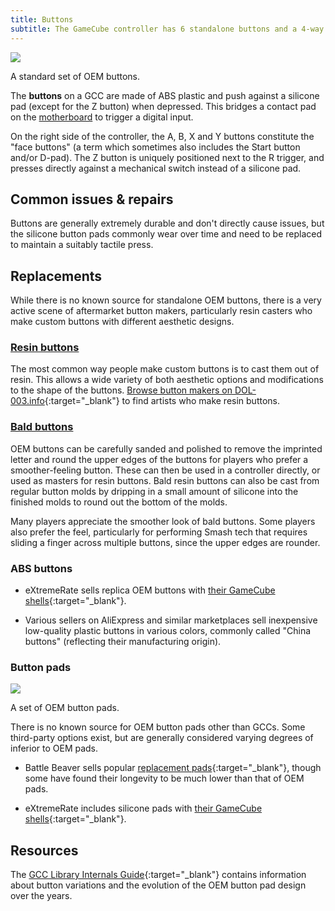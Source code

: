 ```yaml
---
title: Buttons
subtitle: The GameCube controller has 6 standalone buttons and a 4-way D-pad.
---
```


<aside class="no-offset">
  <a href="/static/compendium/oem-buttons.jpg">
    <img src="/static/compendium/oem-buttons-thumb.jpg">
  </a>
  <p>A standard set of OEM buttons.</p>
</aside>

The **buttons** on a GCC are made of ABS plastic and push against a silicone pad (except for the Z button) when depressed. This bridges a contact pad on the [motherboard](/compendium/boards) to trigger a digital input.

On the right side of the controller, the A, B, X and Y buttons constitute the "face buttons" (a term which sometimes also includes the Start button and/or D-pad). The Z button is uniquely positioned next to the R trigger, and presses directly against a mechanical switch instead of a silicone pad.

## Common issues & repairs

Buttons are generally extremely durable and don't directly cause issues, but the silicone button pads commonly wear over time and need to be replaced to maintain a suitably tactile press.

## Replacements

While there is no known source for standalone OEM buttons, there is a very active scene of aftermarket button makers, particularly resin casters who make custom buttons with different aesthetic designs.

### [Resin buttons](/compendium/buttons/mods/resin)

The most common way people make custom buttons is to cast them out of resin. This allows a wide variety of both aesthetic options and modifications to the shape of the buttons. [Browse button makers on DOL-003.info](/modders?services=resin-buttons){:target="\_blank"} to find artists who make resin buttons.

### [Bald buttons](/compendium/buttons/mods/bald)

OEM buttons can be carefully sanded and polished to remove the imprinted letter and round the upper edges of the buttons for players who prefer a smoother-feeling button. These can then be used in a controller directly, or used as masters for resin buttons. Bald resin buttons can also be cast from regular button molds by dripping in a small amount of silicone into the finished molds to round out the bottom of the molds.

Many players appreciate the smoother look of bald buttons. Some players also prefer the feel, particularly for performing Smash tech that requires sliding a finger across multiple buttons, since the upper edges are rounder.

### ABS buttons

- eXtremeRate sells replica OEM buttons with [their GameCube shells](https://extremerate.com/collections/nintendo-gamecube-shells){:target="\_blank"}.

- Various sellers on AliExpress and similar marketplaces sell inexpensive low-quality plastic buttons in various colors, commonly called "China buttons" (reflecting their manufacturing origin).

### Button pads

<aside>
  <a href="/static/compendium/oem-button-pads.jpg">
    <img src="/static/compendium/oem-button-pads-thumb.jpg">
  </a>
  <p>A set of OEM button pads.</p>
</aside>

There is no known source for OEM button pads other than GCCs. Some third-party options exist, but are generally considered varying degrees of inferior to OEM pads.

- Battle Beaver sells popular [replacement pads](https://battlebeavercustoms.com/products/battle-beaver-gamecube-contact-pads){:target="\_blank"}, though some have found their longevity to be much lower than that of OEM pads.

- eXtremeRate includes silicone pads with [their GameCube shells](https://extremerate.com/collections/nintendo-gamecube-shells){:target="\_blank"}.

## Resources

The [GCC Library Internals Guide](https://gccontrollerlibrary.com/guides/gamecube-controller-internals-guide/){:target="\_blank"} contains information about button variations and the evolution of the OEM button pad design over the years.
